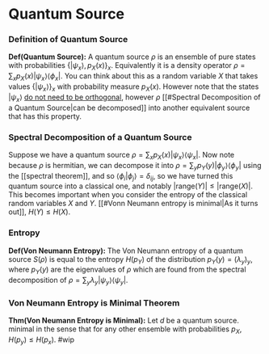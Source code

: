 # Quantum Source

### Definition of Quantum Source

**Def(Quantum Source):** A quantum source $\rho$ is an ensemble of pure states with probabilities $\{|\psi_x\rangle, p_X(x)\}_x$. Equivalently it is a density operator $\rho=\sum_{x}p_X(x)|\psi_x\rangle \langle \phi_x|$.
	You can think about this as a random variable $X$ that takes values $\{|\psi_x\rangle\}_x$ with probability measure $p_X(x)$. However note that the states $|\psi_x\rangle$ <u>do not need to be orthogonal</u>, however $\rho$ [[#Spectral Decomposition of a Quantum Source|can be decomposed]] into another equivalent source that has this property.

### Spectral Decomposition of a Quantum Source
Suppose we have a quantum source $\rho=\sum_x p_X(x) |\psi_x\rangle\langle \psi_x|$. Now note because $\rho$ is hermitian, we can decompose it into $\rho = \sum_yp_Y(y)|\phi_y\rangle\langle\phi_y|$ using the [[spectral theorem]], and so $\langle \phi_i|\phi_j \rangle = \delta_{ij}$, so we have turned this quantum source into a classical one, and notably $|\text{range}(Y)|\le |\text{range}(X)|$. This becomes important when you consider the entropy of the classical random variables $X$ and $Y$. [[#Vonn Neumann entropy is minimal|As it turns out]], $H(Y)\le H(X)$.

### Entropy
**Def(Von Neumann Entropy):** The Von Neumann entropy of a quantum source $S(\rho)$ is equal to the entropy $H(p_Y)$ of the distribution $p_Y(y)=(\lambda_y)_y$, where $p_Y(y)$ are the eigenvalues of $\rho$ which are found from the spectral decomposition of $\rho=\sum_y{\lambda_y |\psi_y\rangle\langle\psi_y|}$. 

### Von Neumann Entropy is Minimal Theorem
**Thm(Von Neumann Entropy is Minimal):** Let $d$ be a quantum source. minimal in the sense that for any other ensemble with probabilities $p_X$, $H(p_y)\le H(p_x)$. #wip 
